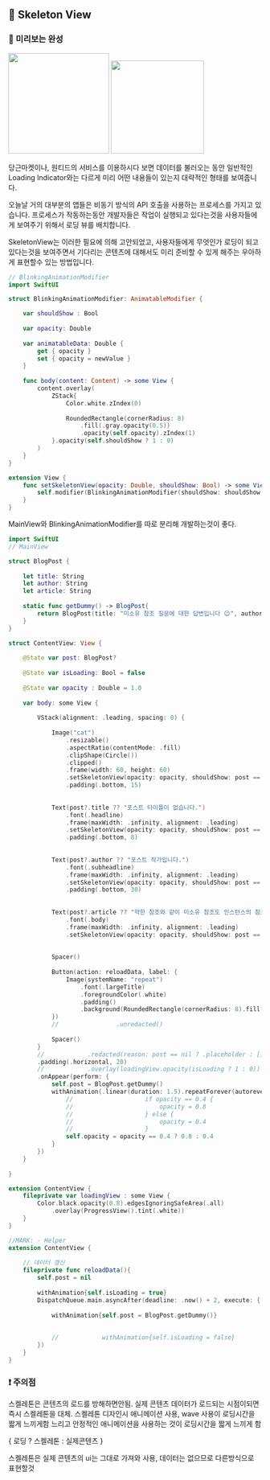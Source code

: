 ## 🎁 Skeleton View
### 🥑 미리보는 완성
<img src="https://user-images.githubusercontent.com/83414134/207156244-bc377146-8b81-4be1-bcce-a9fb65348948.gif" width="200">  <img src="https://velog.velcdn.com/images%2Fdvhuni%2Fpost%2F273c77cb-5339-41eb-b5fe-7e22a72204f7%2F1.PNG" width="185">

당근마켓이나, 원티드의 서비스를 이용하시다 보면 데이터를 불러오는 동안
일반적인 Loading Indicator와는 다르게 미리 어떤 내용들이 있는지 대략적인 형태를 보여줍니다.

오늘날 거의 대부분의 앱들은 비동기 방식의 API 호출을 사용하는 프로세스를 가지고 있습니다. 프로세스가 작동하는동안 개발자들은 작업이 실행되고 있다는것을 사용자들에게 보여주기 위해서 로딩 뷰를 배치합니다.

SkeletonView는 이러한 필요에 의해 고안되었고, 사용자들에게 무엇인가 로딩이 되고 있다는것을 보여주면서 기다리는 콘텐츠에 대해서도 미리 준비할 수 있게 해주는 우아하게 표현할수 있는 방법입니다.

```Swift
// BlinkingAnimationModifier
import SwiftUI

struct BlinkingAnimationModifier: AnimatableModifier {

    var shouldShow : Bool
    
    var opacity: Double
    
    var animatableData: Double {
        get { opacity }
        set { opacity = newValue }
    }
    
    func body(content: Content) -> some View {
        content.overlay(
            ZStack{
                Color.white.zIndex(0)
                
                RoundedRectangle(cornerRadius: 8)
                    .fill(.gray.opacity(0.5))
                    .opacity(self.opacity).zIndex(1)
            }.opacity(self.shouldShow ? 1 : 0)
        )
    }
}

extension View {
    func setSkeletonView(opacity: Double, shouldShow: Bool) -> some View {
        self.modifier(BlinkingAnimationModifier(shouldShow: shouldShow, opacity: opacity))
    }
}
```

MainView와 BlinkingAnimationModifier를 따로 분리해 개발하는것이 좋다.

```Swift
import SwiftUI
// MainView

struct BlogPost {
    
    let title: String
    let author: String
    let article: String
    
    static func getDummy() -> BlogPost{
        return BlogPost(title: "미소유 참조 질문에 대한 답변입니다 😉", author: "Elbin", article: "약한 참조와 같이 미소유 참조도 인스턴스의 참조 횟수를 증가시키지 않아요. 다른 점은 자신이 참조하는 인스턴스가 메모리에서 해제되더라도 스스로 nil을 할당하지 않는다는 점인데 그렇기 때문에, 변수나 프로퍼티는 옵셔널이나 변수가 아니어도 가능해요. 하지만 메모리에서 해제된 인스턴스에 접근하려 하면 잘못된 접근으로 오류가 발생할 수 있어요❗️ 따라서 미소유 참조는 참조하는 동안 그 인스턴스가 메모리에서 해제되지 않는다는 확인이 있을 때만 사용 해야해요🙋🏻‍♂️")
    }
}

struct ContentView: View {
    
    @State var post: BlogPost?
    
    @State var isLoading: Bool = false
    
    @State var opacity : Double = 1.0
    
    var body: some View {
        
        VStack(alignment: .leading, spacing: 0) {
            
            Image("cat")
                .resizable()
                .aspectRatio(contentMode: .fill)
                .clipShape(Circle())
                .clipped()
                .frame(width: 60, height: 60)
                .setSkeletonView(opacity: opacity, shouldShow: post == nil)
                .padding(.bottom, 15)
            
            
            Text(post?.title ?? "포스트 타이틀이 없습니다.")
                .font(.headline)
                .frame(maxWidth: .infinity, alignment: .leading)
                .setSkeletonView(opacity: opacity, shouldShow: post == nil)
                .padding(.bottom, 8)
            
            
            Text(post?.author ?? "포스트 작가입니다.")
                .font(.subheadline)
                .frame(maxWidth: .infinity, alignment: .leading)
                .setSkeletonView(opacity: opacity, shouldShow: post == nil)
                .padding(.bottom, 30)
            
            
            Text(post?.article ?? "약한 참조와 같이 미소유 참조도 인스턴스의 참조 횟수를 증가시키지 않아요. 다른 점은 자신이 참조하는 인스턴스가 메모리에서 해제되더라도 스스로 nil을 할당하지 않는다는 점인데 그렇기 때문에, 변수나 프로퍼티는 옵셔널이나 변수가 아니어도 가능해요. 하지만 메모리에서 해제된 인스턴스에 접근하려 하면 잘못된 접근으로 오류가 발생할 수 있어요❗️ 따라서 미소유 참조는 참조하는 동안 그 인스턴스가 메모리에서 해제되지 않는다는 확인이 있을 때만 사용 해야해요🙋🏻‍♂️")
                .font(.body)
                .frame(maxWidth: .infinity, alignment: .leading)
                .setSkeletonView(opacity: opacity, shouldShow: post == nil)
            
            
            Spacer()
            
            Button(action: reloadData, label: {
                Image(systemName: "repeat")
                    .font(.largeTitle)
                    .foregroundColor(.white)
                    .padding()
                    .background(RoundedRectangle(cornerRadius: 8).fill(.blue))
            })
            //                .unredacted()
            
            Spacer()
        }
        //            .redacted(reason: post == nil ? .placeholder : [])
        .padding(.horizontal, 20)
        //            .overlay(loadingView.opacity(isLoading ? 1 : 0))
        .onAppear(perform: {
            self.post = BlogPost.getDummy()
            withAnimation(.linear(duration: 1.5).repeatForever(autoreverses: true)) {
                //                    if opacity == 0.4 {
                //                        opacity = 0.8
                //                    } else {
                //                        opacity = 0.4
                //                    }
                self.opacity = opacity == 0.4 ? 0.8 : 0.4
            }
        })
    }
    
}

extension ContentView {
    fileprivate var loadingView : some View {
        Color.black.opacity(0.8).edgesIgnoringSafeArea(.all)
            .overlay(ProgressView().tint(.white))
    }
}

//MARK: - Helper
extension ContentView {
    
    // 데이터 갱신
    fileprivate func reloadData(){
        self.post = nil
        
        withAnimation{self.isLoading = true}
        DispatchQueue.main.asyncAfter(deadline: .now() + 2, execute: {
            
            withAnimation{self.post = BlogPost.getDummy()}
            
            
            //            withAnimation{self.isLoading = false}
        })
    }
}
```

### ❗️ 주의점
스켈레톤은 콘텐츠의 로드를 방해하면안됨. 실제 콘텐츠 데이터가 로드되는 시점이되면 즉시 스켈레톤을 대체.
스켈레톤 디자인시 애니메이션 사용, wave 사용이 로딩시간을 짧게 느끼게함
느리고 안정적인 애니메이션을 사용하는 것이 로딩시간을 짧게 느끼게 함

{ 로딩 ? 스켈레톤 : 실제콘텐츠 }

스켈레톤은 실제 콘텐츠의 ui는 그대로 가져와 사용, 데이터는 없으므로 다른방식으로 표현할것
